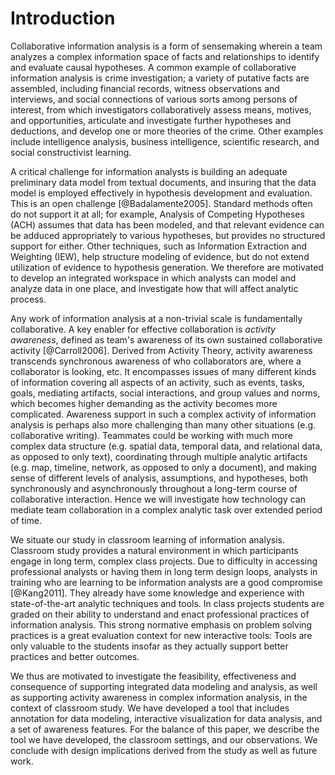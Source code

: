 # Introduction

Collaborative information analysis is a form of sensemaking wherein a team analyzes a complex information space of facts and relationships to identify and evaluate causal hypotheses. A common example of collaborative information analysis is crime investigation; a variety of putative facts are assembled, including financial records, witness observations and interviews, and social connections of various sorts among persons of interest, from which investigators collaboratively  assess means, motives, and opportunities, articulate and investigate further hypotheses and deductions, and develop one or more theories of the crime. Other examples include intelligence analysis, business intelligence, scientific research, and social constructivist learning.


A critical challenge for information analysts is building an adequate preliminary data model from textual documents, and insuring that the data model is employed effectively in hypothesis development and evaluation. This is an open challenge [@Badalamente2005]. Standard methods often do not support it at all; for example, Analysis of Competing Hypotheses (ACH) assumes that data has been modeled, and that relevant evidence can be adduced appropriately to various hypotheses, but provides no structured support for either. Other techniques, such as Information Extraction and Weighting (IEW), help structure modeling of evidence, but do not extend utilization of evidence to hypothesis generation. We therefore are motivated to develop an integrated workspace in which analysts can model and analyze data in one place, and investigate how that will affect analytic process.

Any work of information analysis at a non-trivial scale is fundamentally collaborative. A key enabler for effective collaboration is *activity awareness*, defined as team's awareness of its own sustained collaborative activity [@Carroll2006]. Derived from Activity Theory, activity awareness transcends synchronous awareness of who collaborators are, where a collaborator is looking, etc. It encompasses issues of many different kinds of information covering all aspects of an activity, such as events, tasks, goals, mediating artifacts, social interactions, and group values and norms, which becomes higher demanding as the activity becomes more complicated. Awareness support in such a complex activity of information analysis is perhaps also more challenging than many other situations (e.g. collaborative writing). Teammates could be working with much more complex data structure (e.g. spatial data, temporal data, and relational data, as opposed to only text), coordinating through multiple analytic artifacts (e.g. map, timeline, network, as opposed to only a document), and making sense of different levels of analysis, assumptions, and hypotheses, both synchronously and asynchronously throughout a long-term course of collaborative interaction. Hence we will investigate how technology can mediate team collaboration in a complex analytic task over extended period of time.

We situate our study in classroom learning of information analysis. Classroom study provides a natural environment in which participants engage in long term, complex class projects. Due to difficulty in accessing professional analysts or having them in long term design loops, analysts in training who are learning to be information analysts are a good compromise [@Kang2011]. They already have some knowledge and experience with state-of-the-art analytic techniques and tools. In class projects students are graded on their ability to understand and enact professional practices of information analysis. This strong normative emphasis on problem solving practices is a great evaluation context for new interactive tools: Tools are only valuable to the students insofar as they actually support better practices and better outcomes.

<!-- The study also provides us an opportunity to examine learning experience with collaborative tools in education of information analytics. Learning information analytics is challenging because it requires students to not only get familiar with analytic techniques but also to be able to apply them in an effective manner. Research has called for enhancement of information analysis training and education in the context of globalization characterized by an increasing degree of complexity and unprecedented acceleration of change, especially the need for incorporating innovative technology to transform exploding data into meaningful and actionable information [@Martin2014]. -->

We thus are motivated to investigate the feasibility, effectiveness and consequence of supporting integrated data modeling and analysis, as well as supporting activity awareness in complex information analysis, in the context of classroom study. We have developed a tool that includes annotation for data modeling, interactive visualization for data analysis, and a set of awareness features. For the balance of this paper, we describe the tool we have developed, the classroom settings, and our observations. We conclude with design implications derived from the study as well as future work.

